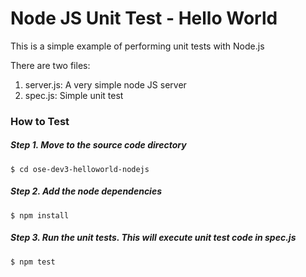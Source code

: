 # Node JS Unit Test - Hello World

This is a simple example of performing unit tests with Node.js

There are two files:

1. server.js: A very simple node JS server
2. spec.js: Simple unit test

### How to Test

##### Step 1. Move to the source code directory

```
$ cd ose-dev3-helloworld-nodejs
```

##### Step 2. Add the node dependencies

```
$ npm install
```

##### Step 3. Run the unit tests. This will execute unit test code in spec.js

```
$ npm test
```
